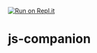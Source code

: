 [![Run on Repl.it](https://repl.it/badge/github/codecell/js-companion)](https://repl.it/github/codecell/js-companion)
# js-companion


